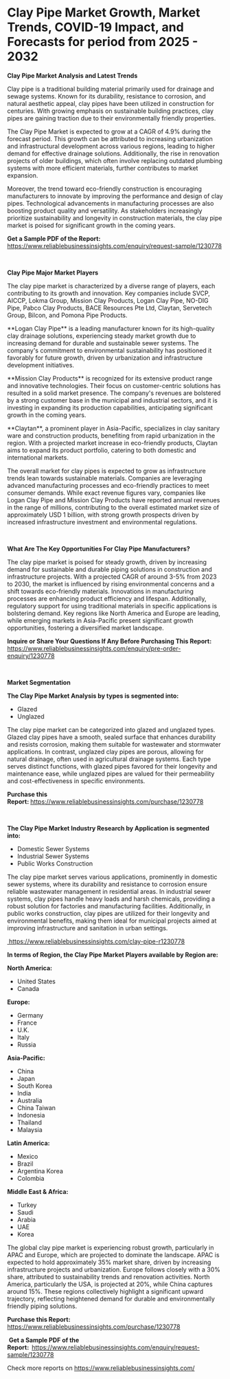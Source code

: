 <p><h1>Clay Pipe Market Growth, Market Trends, COVID-19 Impact, and Forecasts for period from 2025 - 2032</h1></p><p><strong>Clay Pipe Market Analysis and Latest Trends</strong></p>
<p><p>Clay pipe is a traditional building material primarily used for drainage and sewage systems. Known for its durability, resistance to corrosion, and natural aesthetic appeal, clay pipes have been utilized in construction for centuries. With growing emphasis on sustainable building practices, clay pipes are gaining traction due to their environmentally friendly properties.</p><p>The Clay Pipe Market is expected to grow at a CAGR of 4.9% during the forecast period. This growth can be attributed to increasing urbanization and infrastructural development across various regions, leading to higher demand for effective drainage solutions. Additionally, the rise in renovation projects of older buildings, which often involve replacing outdated plumbing systems with more efficient materials, further contributes to market expansion.</p><p>Moreover, the trend toward eco-friendly construction is encouraging manufacturers to innovate by improving the performance and design of clay pipes. Technological advancements in manufacturing processes are also boosting product quality and versatility. As stakeholders increasingly prioritize sustainability and longevity in construction materials, the clay pipe market is poised for significant growth in the coming years.</p></p>
<p><strong>Get a Sample PDF of the Report:&nbsp;</strong> <a href="https://www.reliablebusinessinsights.com/enquiry/request-sample/1230778?utm_campaign=3113&utm_medium=2&utm_source=Github&utm_content=ia&utm_term=01042025&utm_id=clay-pipe">https://www.reliablebusinessinsights.com/enquiry/request-sample/1230778</a></p>
<p>&nbsp;</p>
<p><strong>Clay Pipe Major Market Players</strong></p>
<p><p>The clay pipe market is characterized by a diverse range of players, each contributing to its growth and innovation. Key companies include SVCP, AICCP, Lokma Group, Mission Clay Products, Logan Clay Pipe, NO-DIG Pipe, Pabco Clay Products, BACE Resources Pte Ltd, Claytan, Servetech Group, Bilcon, and Pomona Pipe Products.</p><p>**Logan Clay Pipe** is a leading manufacturer known for its high-quality clay drainage solutions, experiencing steady market growth due to increasing demand for durable and sustainable sewer systems. The company's commitment to environmental sustainability has positioned it favorably for future growth, driven by urbanization and infrastructure development initiatives.</p><p>**Mission Clay Products** is recognized for its extensive product range and innovative technologies. Their focus on customer-centric solutions has resulted in a solid market presence. The company's revenues are bolstered by a strong customer base in the municipal and industrial sectors, and it is investing in expanding its production capabilities, anticipating significant growth in the coming years.</p><p>**Claytan**, a prominent player in Asia-Pacific, specializes in clay sanitary ware and construction products, benefiting from rapid urbanization in the region. With a projected market increase in eco-friendly products, Claytan aims to expand its product portfolio, catering to both domestic and international markets.</p><p>The overall market for clay pipes is expected to grow as infrastructure trends lean towards sustainable materials. Companies are leveraging advanced manufacturing processes and eco-friendly practices to meet consumer demands. While exact revenue figures vary, companies like Logan Clay Pipe and Mission Clay Products have reported annual revenues in the range of millions, contributing to the overall estimated market size of approximately USD 1 billion, with strong growth prospects driven by increased infrastructure investment and environmental regulations.</p></p>
<p>&nbsp;</p>
<p><strong>What Are The Key Opportunities For Clay Pipe Manufacturers?</strong></p>
<p><p>The clay pipe market is poised for steady growth, driven by increasing demand for sustainable and durable piping solutions in construction and infrastructure projects. With a projected CAGR of around 3-5% from 2023 to 2030, the market is influenced by rising environmental concerns and a shift towards eco-friendly materials. Innovations in manufacturing processes are enhancing product efficiency and lifespan. Additionally, regulatory support for using traditional materials in specific applications is bolstering demand. Key regions like North America and Europe are leading, while emerging markets in Asia-Pacific present significant growth opportunities, fostering a diversified market landscape.</p></p>
<p><strong>Inquire or Share Your Questions If Any Before Purchasing This Report:</strong> <a href="https://www.reliablebusinessinsights.com/enquiry/pre-order-enquiry/1230778?utm_campaign=3113&utm_medium=2&utm_source=Github&utm_content=ia&utm_term=01042025&utm_id=clay-pipe">https://www.reliablebusinessinsights.com/enquiry/pre-order-enquiry/1230778</a></p>
<p>&nbsp;</p>
<p><strong>Market Segmentation</strong></p>
<p><strong>The Clay Pipe Market Analysis by types is segmented into:</strong></p>
<p><ul><li>Glazed</li><li>Unglazed</li></ul></p>
<p><p>The clay pipe market can be categorized into glazed and unglazed types. Glazed clay pipes have a smooth, sealed surface that enhances durability and resists corrosion, making them suitable for wastewater and stormwater applications. In contrast, unglazed clay pipes are porous, allowing for natural drainage, often used in agricultural drainage systems. Each type serves distinct functions, with glazed pipes favored for their longevity and maintenance ease, while unglazed pipes are valued for their permeability and cost-effectiveness in specific environments.</p></p>
<p><strong>Purchase this Report:&nbsp;</strong><a href="https://www.reliablebusinessinsights.com/purchase/1230778?utm_campaign=3113&utm_medium=2&utm_source=Github&utm_content=ia&utm_term=01042025&utm_id=clay-pipe">https://www.reliablebusinessinsights.com/purchase/1230778</a></p>
<p>&nbsp;</p>
<p><strong>The Clay Pipe Market Industry Research by Application is segmented into:</strong></p>
<p><ul><li>Domestic Sewer Systems</li><li>Industrial Sewer Systems</li><li>Public Works Construction</li></ul></p>
<p><p>The clay pipe market serves various applications, prominently in domestic sewer systems, where its durability and resistance to corrosion ensure reliable wastewater management in residential areas. In industrial sewer systems, clay pipes handle heavy loads and harsh chemicals, providing a robust solution for factories and manufacturing facilities. Additionally, in public works construction, clay pipes are utilized for their longevity and environmental benefits, making them ideal for municipal projects aimed at improving infrastructure and sanitation in urban settings.</p></p>
<p><a href="https://www.reliablebusinessinsights.com/clay-pipe-r1230778?utm_campaign=3113&utm_medium=2&utm_source=Github&utm_content=ia&utm_term=01042025&utm_id=clay-pipe">&nbsp;https://www.reliablebusinessinsights.com/clay-pipe-r1230778</a></p>
<p><strong>In terms of Region, the Clay Pipe Market Players available by Region are:</strong></p>
<p>
    <p> <strong> North America: </strong>
        <ul>
            <li>United States</li>
            <li>Canada</li>
        </ul>
        </p> 
    <p> <strong> Europe: </strong>
        <ul>
            <li>Germany</li>
            <li>France</li>
            <li>U.K.</li>
            <li>Italy</li>
            <li>Russia</li>
        </ul>
        </p> 
    <p> <strong> Asia-Pacific: </strong>
        <ul>
            <li>China</li>
            <li>Japan</li>
            <li>South Korea</li>
            <li>India</li>
            <li>Australia</li>
            <li>China Taiwan</li>
            <li>Indonesia</li>
            <li>Thailand</li>
            <li>Malaysia</li>
        </ul>
        </p> 
    <p> <strong> Latin America: </strong>
        <ul>
            <li>Mexico</li>
            <li>Brazil</li>
            <li>Argentina Korea</li>
            <li>Colombia</li>
        </ul>
        </p> 
    <p> <strong> Middle East & Africa: </strong>
        <ul>
            <li>Turkey</li>
            <li>Saudi</li>
            <li>Arabia</li>
            <li>UAE</li>
            <li>Korea</li>
        </ul>
    </p>
    </p>
<p><p>The global clay pipe market is experiencing robust growth, particularly in APAC and Europe, which are projected to dominate the landscape. APAC is expected to hold approximately 35% market share, driven by increasing infrastructure projects and urbanization. Europe follows closely with a 30% share, attributed to sustainability trends and renovation activities. North America, particularly the USA, is projected at 20%, while China captures around 15%. These regions collectively highlight a significant upward trajectory, reflecting heightened demand for durable and environmentally friendly piping solutions.</p></p>
<p><strong>Purchase this Report: </strong><a href="https://www.reliablebusinessinsights.com/purchase/1230778?utm_campaign=3113&utm_medium=2&utm_source=Github&utm_content=ia&utm_term=01042025&utm_id=clay-pipe">https://www.reliablebusinessinsights.com/purchase/1230778</a></p>
<p>&nbsp;<strong>Get a Sample PDF of the Report:&nbsp;&nbsp;</strong><a href="https://www.reliablebusinessinsights.com/enquiry/request-sample/1230778?utm_campaign=3113&utm_medium=2&utm_source=Github&utm_content=ia&utm_term=01042025&utm_id=clay-pipe">https://www.reliablebusinessinsights.com/enquiry/request-sample/1230778</a></p>
<p><strong></strong></p>
<p>Check more reports on <a href="https://www.reliablebusinessinsights.com/?utm_campaign=3113&utm_medium=2&utm_source=Github&utm_content=ia&utm_term=01042025&utm_id=clay-pipe">https://www.reliablebusinessinsights.com/</a></p>